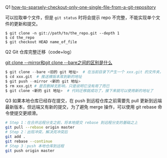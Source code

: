 Q1 [how-to-sparsely-checkout-only-one-single-file-from-a-git-repository](https://stackoverflow.com/questions/2466735/how-to-sparsely-checkout-only-one-single-file-from-a-git-repository/2466755#2466755)

可以拉取单个文件，但是 `git status` 时将会提示 repo 不完整，不能实现单个文件的更新和提交。
~~~
$ git clone -n git://path/to/the_repo.git --depth 1
$ cd the_repo
$ git checkout HEAD name_of_file
~~~

Q2 Git 仓库完整迁移（code+log）

[git clone --mirror和git clone --bare之间的区别是什么](https://www.imooc.com/wenda/detail/579025)
~~~Python
$ git clone --bare <旧的 git 地址>  # 在当前目录下产生一个 xxx.git 的文件夹，任何远程分支（在克隆的远程中）和其他引用都被完全忽略。
$ cd xxx.git  # 推送裸版本库到新的地址
$ git push --mirror <新的 git 地址>
$ rm xxx.git # 是否删掉无影响，只是说明它没有用了而已
$ git clone <新的 git 地址>  # 代码迁移就成功了，接下来就可以使用新的地址了
~~~


Q3 如果本地仓库已经存在提交，在 push 到远程仓库之前需要先 pull 更新到远端最新版本，但远端又有新的提交，为了避免 merge 操作，可以使用 git rebase 命令使提交更顺滑。

~~~bash
# Step 1：在合并远程分支之前，将本地提交 rebase 到远程分支的基础之上
git pull --rebase origin master
# Step 2：出现冲突，解决完冲突后
git add .
git rebase --continue
# Step 3：push 本地仓库到远程
git push origin master
~~~
